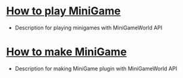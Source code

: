 # [How to play MiniGame]
- Description for playing minigames with MiniGameWorld API

# [How to make MiniGame]
- Description for making MiniGame plugin with MiniGameWorld API

[How to play MiniGame]: playingMiniGameWiki.md
[How to make MiniGame]: makingMiniGameWiki.md
